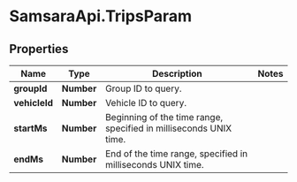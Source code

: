 # SamsaraApi.TripsParam

## Properties
Name | Type | Description | Notes
------------ | ------------- | ------------- | -------------
**groupId** | **Number** | Group ID to query. | 
**vehicleId** | **Number** | Vehicle ID to query. | 
**startMs** | **Number** | Beginning of the time range, specified in milliseconds UNIX time. | 
**endMs** | **Number** | End of the time range, specified in milliseconds UNIX time. | 


